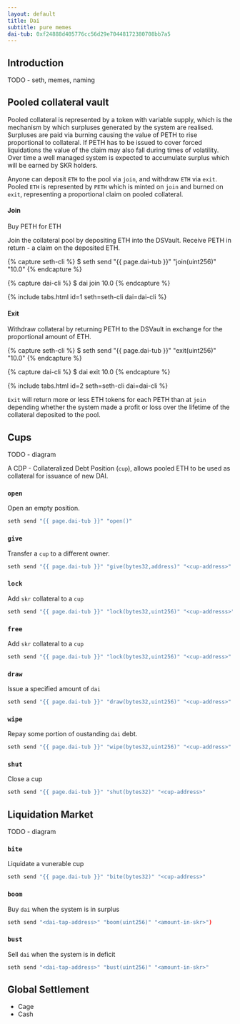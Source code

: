 ```yaml
---
layout: default
title: Dai
subtitle: pure memes
dai-tub: 0xf24888d405776cc56d29e70448172380708bb7a5
---
```


## Introduction

TODO - seth, memes, naming

## Pooled collateral vault

Pooled collateral is represented by a token with variable supply, which is the mechanism by which surpluses generated by the system are realised. Surpluses are paid via burning causing the value of PETH to rise proportional to collateral. If PETH has to be issued to cover forced liquidations the value of the claim may also fall during times of volatility. Over time a well managed system is expected to accumulate surplus which will be earned by SKR holders.

Anyone can deposit `ETH` to the pool via `join`, and withdraw `ETH` via `exit`. Pooled `ETH` is represented by `PETH` which is minted on `join` and burned on `exit`, representing a proportional claim on pooled collateral.

#### Join

Buy PETH for ETH

Join the collateral pool by depositing ETH into the DSVault. Receive PETH in return - a claim on the deposited ETH.

{% capture seth-cli %}
  $ seth send "{{ page.dai-tub }}" "join(uint256)" "10.0"
{% endcapture %}

{% capture dai-cli %}
  $ dai join 10.0
{% endcapture %}

{% include tabs.html id=1 seth=seth-cli dai=dai-cli %}

#### Exit

Withdraw collateral by returning PETH to the DSVault in exchange for the proportional amount of ETH.

{% capture seth-cli %}
  $ seth send "{{ page.dai-tub }}" "exit(uint256)" "10.0"
{% endcapture %}

{% capture dai-cli %}
  $ dai exit 10.0
{% endcapture %}

{% include tabs.html id=2 seth=seth-cli dai=dai-cli %}

`Exit` will return more or less ETH tokens for each PETH than at `join` depending whether the system made a profit or loss over the lifetime of the collateral deposited to the pool.


## Cups

TODO - diagram

A CDP - Collateralized Debt Position (`cup`), allows pooled ETH to be used as collateral for issuance of new DAI.

### `open`

Open an empty position.

```bash
seth send "{{ page.dai-tub }}" "open()"
```

### `give`

Transfer a `cup` to a different owner.

```bash
seth send "{{ page.dai-tub }}" "give(bytes32,address)" "<cup-address>" "<new-owner-address>"
```

### `lock`

Add `skr` collateral to a `cup`

```bash
seth send "{{ page.dai-tub }}" "lock(bytes32,uint256)" "<cup-addresss>" "<amount-in-skr>"
```

### `free`

Add `skr` collateral to a `cup`

```bash
seth send "{{ page.dai-tub }}" "lock(bytes32,uint256)" "<cup-address>" "<amount-in-skr>"
```

### `draw`

Issue a specified amount of `dai`

```bash
seth send "{{ page.dai-tub }}" "draw(bytes32,uint256)" "<cup-address>" "<amount-in-dai>"
```

### `wipe`

Repay some portion of oustanding `dai` debt.

```bash
seth send "{{ page.dai-tub }}" "wipe(bytes32,uint256)" "<cup-address>" "<amount-in-dai>"
```

### `shut`

Close a cup

```bash
seth send "{{ page.dai-tub }}" "shut(bytes32)" "<cup-address>"
```

## Liquidation Market

TODO - diagram

### `bite`

Liquidate a vunerable cup

```bash
seth send "{{ page.dai-tub }}" "bite(bytes32)" "<cup-address>"
```

### `boom`

Buy `dai` when the system is in surplus

```bash
seth send "<dai-tap-address>" "boom(uint256)" "<amount-in-skr>")
```
### `bust`

Sell `dai` when the system is in deficit

```bash
seth send "<dai-tap-address>" "bust(uint256)" "<amount-in-skr>"
```

## Global Settlement

- Cage
- Cash
